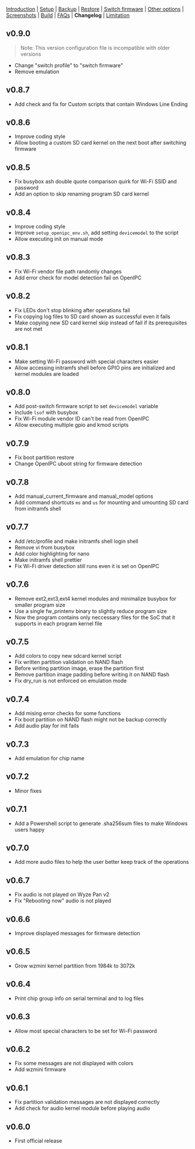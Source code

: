 [Introduction](README.md) | [Setup](README_setup.md) | [Backup](README_backup.md) | [Restore](README_restore.md) | [Switch firmware](README_switch_firmware.md) | [Other options](README_other_options.md) | [Screenshots](README_screenshots.md) | [Build](README_build.md) | [FAQs](README_FAQs.md) | **Changelog** | [Limitation](Limitation.md)



## v0.9.0

> Note: This version configuration file is incompatible with older versions

- Change "switch profile" to "switch firmware"
- Remove emulation

## v0.8.7

- Add check and fix for Custom scripts that contain Windows Line Ending

## v0.8.6

- Improve coding style
- Allow booting a custom SD card kernel on the next boot after switching firmware

## v0.8.5

- Fix busybox ash double quote comparison quirk for Wi-Fi SSID and password
- Add an option to skip renaming program SD card kernel

## v0.8.4

- Improve coding style
- Improve `setup_openipc_env.sh`, add setting `devicemodel` to the script
- Allow executing init on manual mode

## v0.8.3

- Fix Wi-Fi vendor file path randomly changes
- Add error check for model detection fail on OpenIPC

## v0.8.2

- Fix LEDs don't stop blinking after operations fail
- Fix copying log files to SD card shown as successful even it fails
- Make copying new SD card kernel skip instead of fail if its prerequisites are not met

## v0.8.1

- Make setting Wi-Fi password with special characters easier
- Allow accessing initramfs shell before GPIO pins are initialized and kernel modules are loaded

## v0.8.0

- Add post-switch firmware script to set `devicemodel` variable
- Include `lsof` with busybox
- Fix Wi-Fi module vendor ID can't be read from OpenIPC
- Allow executing multiple gpio and kmod scripts 

## v0.7.9

- Fix boot partition restore
- Change OpenIPC uboot string for firmware detection

## v0.7.8

- Add manual_current_firmware and manual_model options
- Add command shortcuts `ms` and `us` for mounting and umounting SD card from initramfs shell

## v0.7.7

- Add /etc/profile and make initramfs shell login shell
- Remove vi from busybox
- Add color highlighting for nano
- Make initramfs shell prettier
- Fix Wi-Fi driver detection still runs even it is set on OpenIPC

## v0.7.6

- Remove ext2,ext3,ext4 kernel modules and minimalize busybox for smaller program size
- Use a single fw_printenv binary to slightly reduce program size
- Now the program contains only neccessary files for the SoC that it supports in each program kernel file

## v0.7.5

- Add colors to copy new sdcard kernel script 
- Fix written partition validation on NAND flash
- Before writing partition image, erase the partition first
- Remove partition image padding before writing it on NAND flash
- Fix dry_run is not enforced on emulation mode

## v0.7.4

- Add mising error checks for some functions
- Fix boot partition on NAND flash might not be backup correctly
- Add audio play for init fails

## v0.7.3

- Add emulation for chip name

## v0.7.2

- Minor fixes

## v0.7.1

- Add a Powershell script to generate .sha256sum files to make Windows users happy

## v0.7.0

- Add more audio files to help the user better keep track of the operations

## v0.6.7

- Fix audio is not played on Wyze Pan v2
- Fix "Rebooting now" audio is not played

## v0.6.6

- Improve displayed messages for firmware detection

## v0.6.5

- Grow wzmini kernel partition from 1984k to 3072k

## v0.6.4

- Print chip group info on serial terminal and to log files

## v0.6.3

- Allow most special characters to be set for Wi-Fi password

## v0.6.2

- Fix some messages are not displayed with colors
- Add wzmini firmware

## v0.6.1

- Fix partition validation messages are not displayed correctly
- Add check for audio kernel module before playing audio

## v0.6.0

- First official release
